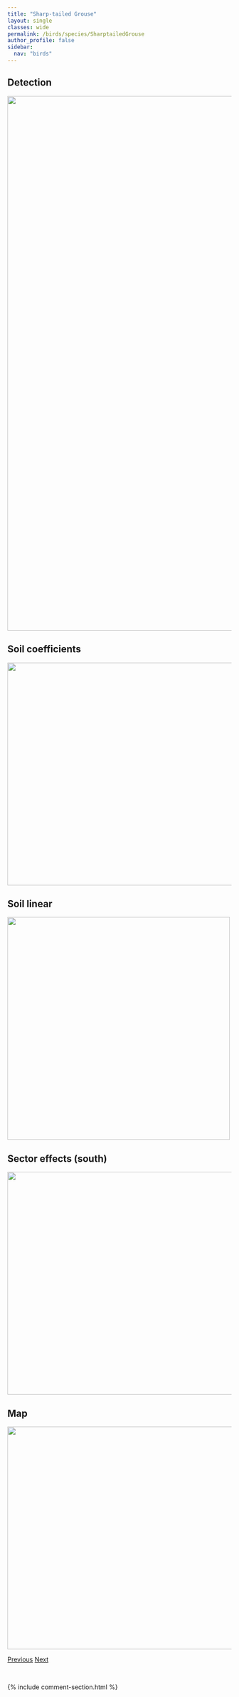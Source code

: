 ```yaml
---
title: "Sharp-tailed Grouse"
layout: single
classes: wide
permalink: /birds/species/SharptailedGrouse
author_profile: false
sidebar:
  nav: "birds"
---
```


<h2>Detection</h2>

<a href="https://drive.google.com/uc?export=view&id=1sgIYjkWFV6Ek0Vrt1RKCaW1kAH_mkI8T">
<img src="https://drive.google.com/uc?export=view&id=1sgIYjkWFV6Ek0Vrt1RKCaW1kAH_mkI8T" height = "1200" width = "800">
</a>

<h2>Soil coefficients</h2>

<a href="https://drive.google.com/uc?export=view&id=1SX3QS_jogQwFPfsDeZ4LON_t5-z7UktZ">
<img src="https://drive.google.com/uc?export=view&id=1SX3QS_jogQwFPfsDeZ4LON_t5-z7UktZ" height = "500" width = "1000">
</a>

<h2>Soil linear</h2>

<a href="https://drive.google.com/uc?export=view&id=1cKr_d7cEz75wx7BOTkp7hJEfffVBh_hs">
<img src="https://drive.google.com/uc?export=view&id=1cKr_d7cEz75wx7BOTkp7hJEfffVBh_hs" height = "500" width = "500">
</a>

<h2>Sector effects (south)</h2>

<a href="https://drive.google.com/uc?export=view&id=15OEftdYkM_7K1d6svxfFSIAEhn-GhYjF">
<img src="https://drive.google.com/uc?export=view&id=15OEftdYkM_7K1d6svxfFSIAEhn-GhYjF" height = "500" width = "1000">
</a>

<h2>Map</h2>

<a href="https://drive.google.com/uc?export=view&id=121i-ucjxSQMYltDr5Qy09qMQ4Hte6Ss7">
<img src="https://drive.google.com/uc?export=view&id=121i-ucjxSQMYltDr5Qy09qMQ4Hte6Ss7" height = "500" width = "1500">
</a>

<a href="/birds/species/SharpshinnedHawk/" class="pagination--pager" title="Sharp-shinned Hawk">Previous</a> <a href="/birds/species/StellersJay/" class="pagination--pager" title="Steller's Jay">Next</a>

<p>&nbsp;</p>

{% include comment-section.html %}
